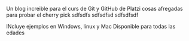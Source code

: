 Un blog increible para el curs de Git y GitHub de Platzi
cosas afregadas para probar el cherry pick
sdfsdfs
sdfsdfsd
sdfsdfsdf

INcluye ejemplos en Windows, linux y Mac
Disponible para todas las edades
